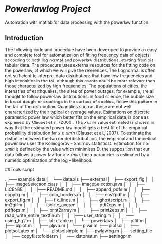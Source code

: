 # *Powerlawlog Project*
Automation with matlab for data processing with the powerlaw function
## Introduction

The following code and procedure have been developed to provide an easy and complete tool for automatization of fitting frequency data of objects according to both log normal and powerlaw distributions, starting from xls tabular data. The procedure uses external resources for the fitting code on the powerlaw, of which we will give the references. The Lognormal is often not sufficient to interpret data distributions that have low frequencies and high intensities in the tail, although this events could be more relevant than those characterized by high frequencies. The populations of cities, the intensities of earthquakes, the sizes of power outages, for example, are all thought to follow power-law distributions. In food science, the bubble size in bread dough, or crackings in the surface of cookies, follow this pattern in the tail of the distribution. Quantities such as these are not well characterized by their typical or average values. Estimations on discrete parametric power law which better fits on the empirical data, is done as explained by Clauset et al. (2009). The 𝑥≥𝑚𝑖𝑛 value estimated is chosen in way that the estimated power law model gets a best fit of the empirical probability distribution for 𝑥 ≥ 𝑥𝑚𝑖𝑛 (Clauset et al., 2007). To estimate the distance between the two model distributions, the empirical and theoretical power law uses the Kolmogorov – Smirnov statistic D. Estimation for 𝑥 ≥ 𝑥𝑚𝑖𝑛 is defined by the value which minimizes D. the supposition that our data follows a power law for 𝑥 ≥ 𝑥𝑚𝑖𝑛, the α parameter is estimated by a numeric optimization of the log – likelihood. 

##Tools script

.
├── example_data
│   └── data.xls
├── external
│   ├── export_fig
│   │   ├── ImageSelection.class
│   │   ├── ImageSelection.java
│   │   ├── LICENSE
│   │   ├── README.md
│   │   ├── append_pdfs.m
│   │   ├── copyfig.m
│   │   ├── crop_borders.m
│   │   ├── eps2pdf.m
│   │   ├── export_fig.m
│   │   ├── fix_lines.m
│   │   ├── ghostscript.m
│   │   ├── im2gif.m
│   │   ├── isolate_axes.m
│   │   ├── pdf2eps.m
│   │   ├── pdftops.m
│   │   ├── print2array.m
│   │   ├── print2eps.m
│   │   ├── read_write_entire_textfile.m
│   │   ├── user_string.m
│   │   └── using_hg2.m
│   ├── latexTable.m
│   └── powerlaws
│       ├── plfit.m
│       ├── plplot.m
│       ├── plpva.m
│       └── plvar.m
├── plotsol
│   ├── plotsolLatex.m
│   └── plotsolsimple.m
├── pwlawlog.m
├── setting_file
│   ├── copyfiletofolder.m
│   └── xlstomat.m
├── settingpr.m
